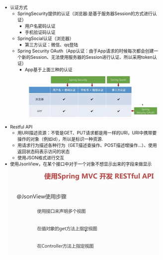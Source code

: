* 认证方式
    * SpringSecurity提供的认证（浏览器:是基于服务器Session的方式进行认证）   
        * 用户名密码认证 
        * 手机验证码认证
    * SpringSocial认证（浏览器）
        * 第三方认证：微信、qq登陆
    * Spring Security OAuth（App认证：由于App请求的时候每次都会创建一个新的Session、无法使用服务器的Session进行认证、所以采用token认证）
        * App基于上面三种的认证
![image](img/OAuth.jpg)
* Restful API
    * 用URI描述资源：不管是GET、PUT请求都是用一样的URI，URI中携带要操作的对象（例如id），所以是标识一种资源.
    * 用请求行为描述各种行为（GET描述查操作、POST描述增操作...）、使用返回状态码表示访问的状态
    * 使用JSON格式进行交互
* 使用JsonView，在某个接口中对于一个对象不想显示出来的字段来做显示
![image](img/JsonView.jpg)
